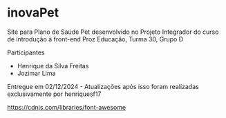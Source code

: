 # inovaPet

Site para Plano de Saúde Pet desenvolvido no Projeto Integrador do curso de introdução à front-end Proz Educação, Turma 30, Grupo D

Participantes

* Henrique da Silva Freitas
* Jozimar Lima 

Entregue em 02/12/2024 - Atualizações após isso foram realizadas exclusivamente por henriquesf17

https://cdnjs.com/libraries/font-awesome



